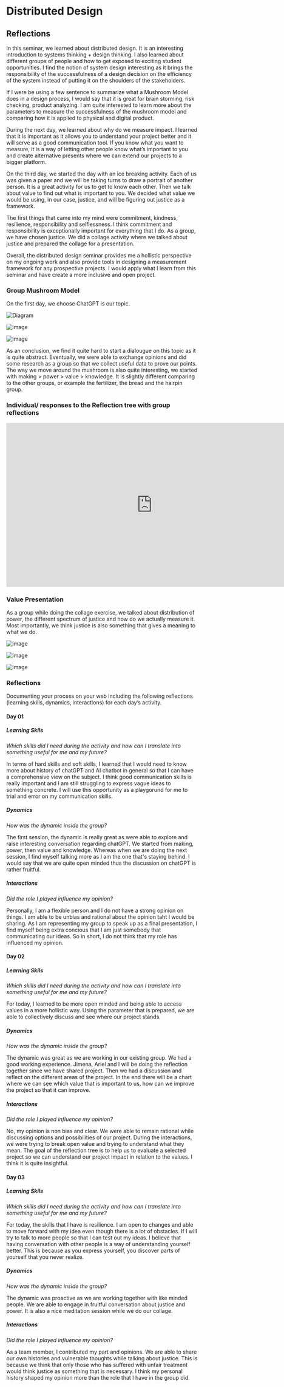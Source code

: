 # Distributed Design

## Reflections

In this seminar, we learned about distributed design. It is an interesting introduction to systems thinking + design thinking. I also learned about different groups of people and how to get exposed to exciting student opportunities. I find the notion of system design interesting as it brings the responsibility of the successfulness of a design decision on the efficiency of the system instead of putting it on the shoulders of the stakeholders.

If I were be using a few sentence to summarize what a Mushroom Model does in a design process, I would say that it is great for brain storming, risk checking, product analyzing. I am quite interested to learn more about the parameters to measure the successfulness of the mushroom model and comparing how it is applied to physical and digital product.

During the next day, we learned about why do we measure impact. I learned that it is important as it allows you to understand your project better and it will serve as a good communication tool. If you know what you want to measure, it is a way of letting other people know what’s important to you and create alternative presents where we can extend our projects to a bigger platform.

On the third day, we started the day with an ice breaking activity. Each of us was given a paper and we will be taking turns to draw a portrait of another person. It is a great activity for us to get to know each other. Then we talk about value to find out what is important to you. We decided what value we would be using, in our case, justice, and will be figuring out justice as a framework. 

The first things that came into my mind were commitment, kindness, resilience, responsibility and selflessness. I think commitment and responsibility is exceptionally important for everything that I do. As a group, we have chosen justice. We did a collage activity where we talked about justice and prepared the collage for a presentation.

Overall, the distributed design seminar provides me a hollistic perspective on my ongoing work and also provide tools in designing a measurement framework for any prospective projects. I would apply what I learn from this seminar and have create a more inclusive and open project. 


### Group Mushroom Model 

On the first day, we choose ChatGPT is our topic.

![Diagram](../images/term03/01_distributeddesign/day01/02.jpeg)

![image](../images/term03/01_distributeddesign/day01/03.jpeg)

![image](../images/term03/01_distributeddesign/day01/04.jpeg)

As an conclusion, we find it quite hard to start a dialougue on this topic as it is quite abstract. Eventually, we were able to exchange opinions and did some research as a group so that we collect useful data to prove our points. The way we move around the mushroom is also quite interesting, we started with making > power > value > knowledge. It is slightly different comparing to the other groups, or example the fertilizer, the bread and the hairpin group.

### Individual/ responses to the Reflection tree with group reflections

<iframe width="768" height="432" src="https://miro.com/app/live-embed/uXjVMURNReQ=/?moveToViewport=-44162,128092,83450,31670&embedId=424013215188" frameborder="0" scrolling="no" allow="fullscreen; clipboard-read; clipboard-write" allowfullscreen></iframe>

### Value Presentation

As a group while doing the collage exercise, we talked about distribution of power, the different spectrum of justice and how do we actually measure it. Most importantly, we think justice is also something that gives a meaning to what we do.

![image](../images/term03/01_distributeddesign/day03/01.jpeg)

![image](../images/term03/01_distributeddesign/day03/02.jpeg)

![image](../images/term03/01_distributeddesign/day03/03.jpeg)

### Reflections

Documenting your process on your web including the following reflections (learning skills, dynamics, interactions) for each day’s activity.

#### Day 01

##### Learning Skils
*Which skills did I need during the activity and how can I translate into something useful for me and my future?*

In terms of hard skills and soft skills, I learned that I would need to know more about history of chatGPT and AI chatbot in general so that I can have a comprehensive view on the subject. I think good communication skills is really important and I am still struggling to express vague ideas to something concrete. I will use this opportunity as a playgorund for me to trial and error on my communication skills.

##### Dynamics
*How was the dynamic inside the group?*

The first session, the dynamic is really great as were able to explore and raise interesting conversation regarding chatGPT. We started from making, power, then value and knowledge. Whereas when we are doing the next session, I find myself talking more as I am the one that's staying behind. I would say that we are quite open minded thus the discussion on chatGPT is rather fruitful.

##### Interactions
*Did the role I played influence my opinion?*

Personally, I am a flexible person and I do not have a strong opinion on things. I am able to be unbias and rational about the opinion taht I would be sharing. As I am representing my group to speak up as a final presentation, I find myself being extra concious that I am just somebody that communicating our ideas. So in short, I do not think that my role has influenced my opinion.

#### Day 02

##### Learning Skils
*Which skills did I need during the activity and how can I translate into something useful for me and my future?*

For today, I learned to be more open minded and being able to access values in a more hollistic way. Using the parameter that is prepared, we are able to collectively discuss and see where our project stands.

##### Dynamics
*How was the dynamic inside the group?*

The dynamic was great as we are working in our existing group. We had a good working experience. Jimena, Ariel and I will be doing the reflection together since we have shared project. Then we had a discussion and reflect on the different areas of the project. In the end there will be a chart where we can see which value that is important to us, how can we improve the project so that it can improve. 

##### Interactions
*Did the role I played influence my opinion?*

No, my opinion is non bias and clear. We were able to remain rational while discussing options and possibilities of our project. 
During the interactions, we were trying to break open value and trying to understand what they mean. The goal of the reflection tree is to help us to evaluate a selected project so we can understand our project impact in relation to the values. I think it is quite insightful.


#### Day 03

##### Learning Skils
*Which skills did I need during the activity and how can I translate into something useful for me and my future?*

For today, the skills that I have is resilience. I am open to changes and able to move forward with my idea even though there is a lot of obstacles. If I will try to talk to more people so that I can test out my ideas. I believe that having conversation with other people is a way of understanding yourself better. This is because as you express yourself, you discover parts of yourself that you never realize.

##### Dynamics
*How was the dynamic inside the group?*

The dynamic was proactive as we are working together with like minded people. We are able to engage in fruitful conversation about justice and power. It is also a nice meditation session while we do our collage. 

##### Interactions
*Did the role I played influence my opinion?*

As a team member, I contributed my part and opinions. We are able to share our own histories and vulnerable thoughts while talking about justice. This is because we think that only those who has suffered with unfair treatment would think justice as something that is necessary. I think my personal history shaped my opinion more than the role that I have in the group did. 




